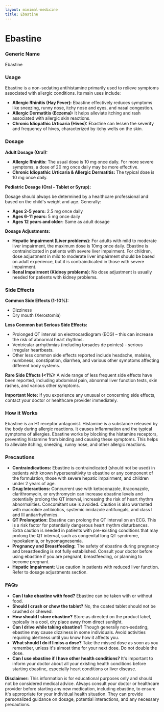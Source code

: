 ```yaml
---
layout: minimal-medicine
title: Ebastine
---
```


# Ebastine
### Generic Name
Ebastine

### Usage

Ebastine is a non-sedating antihistamine primarily used to relieve symptoms associated with allergic conditions.  Its main uses include:

* **Allergic Rhinitis (Hay Fever):** Ebastine effectively reduces symptoms like sneezing, runny nose, itchy nose and eyes, and nasal congestion.
* **Allergic Dermatitis (Eczema):** It helps alleviate itching and rash associated with allergic skin reactions.
* **Chronic Idiopathic Urticaria (Hives):** Ebastine can lessen the severity and frequency of hives, characterized by itchy welts on the skin.


### Dosage

**Adult Dosage (Oral):**

* **Allergic Rhinitis:** The usual dose is 10 mg once daily.  For more severe symptoms, a dose of 20 mg once daily may be more effective.
* **Chronic Idiopathic Urticaria & Allergic Dermatitis:**  The typical dose is 10 mg once daily.

**Pediatric Dosage (Oral - Tablet or Syrup):**

Dosage should always be determined by a healthcare professional and based on the child's weight and age.  Generally:

* **Ages 2-5 years:** 2.5 mg once daily
* **Ages 6-11 years:** 5 mg once daily
* **Ages 12 years and older:**  Same as adult dosage


**Dosage Adjustments:**

* **Hepatic Impairment (Liver problems):**  For adults with mild to moderate liver impairment, the maximum dose is 10mg once daily. Ebastine is contraindicated in patients with severe liver impairment.  For children, dose adjustment in mild to moderate liver impairment should be based on adult experience, but it is contraindicated in those with severe impairment.
* **Renal Impairment (Kidney problems):** No dose adjustment is usually needed for patients with kidney problems.

### Side Effects

**Common Side Effects (1-10%):**

* Dizziness
* Dry mouth (Xerostomia)

**Less Common but Serious Side Effects:**

* Prolonged QT interval on electrocardiogram (ECG) – this can increase the risk of abnormal heart rhythms.
* Ventricular arrhythmias (including torsades de pointes) - serious irregular heartbeats.
* Other less common side effects reported include headache, malaise, numbness, constipation, diarrhea, and various other symptoms affecting different body systems.

**Rare Side Effects (<1%):**  A wide range of less frequent side effects have been reported, including abdominal pain, abnormal liver function tests, skin rashes, and various other symptoms.


**Important Note:** If you experience any unusual or concerning side effects, contact your doctor or healthcare provider immediately.

### How it Works

Ebastine is an H1 receptor antagonist. Histamine is a substance released by the body during allergic reactions.  It causes inflammation and the typical symptoms of allergies. Ebastine works by blocking the histamine receptors, preventing histamine from binding and causing these symptoms. This helps to alleviate itching, sneezing, runny nose, and other allergic reactions.


### Precautions

* **Contraindications:** Ebastine is contraindicated (should not be used) in patients with known hypersensitivity to ebastine or any component of the formulation, those with severe hepatic impairment, and children under 2 years of age.
* **Drug Interactions:** Concurrent use with ketoconazole, itraconazole, clarithromycin, or erythromycin can increase ebastine levels and potentially prolong the QT interval, increasing the risk of heart rhythm abnormalities.  Concomitant use is avoided.  Caution is also warranted with macrolide antibiotics, systemic imidazole antifungals, and class I and III antiarrhythmics.
* **QT Prolongation:** Ebastine can prolong the QT interval on an ECG. This is a risk factor for potentially dangerous heart rhythm disturbances.  Extra caution is needed in patients with pre-existing conditions that may prolong the QT interval, such as congenital long QT syndrome, hypokalemia, or hypomagnesemia.
* **Pregnancy and Breastfeeding:** The safety of ebastine during pregnancy and breastfeeding is not fully established. Consult your doctor before using ebastine if you are pregnant, breastfeeding, or planning to become pregnant.
* **Hepatic Impairment:**  Use caution in patients with reduced liver function.  Refer to dosage adjustments section.


### FAQs

* **Can I take ebastine with food?**  Ebastine can be taken with or without food.
* **Should I crush or chew the tablet?**  No, the coated tablet should not be crushed or chewed.
* **How should I store ebastine?** Store as directed on the product label, typically in a cool, dry place away from direct sunlight.
* **Can I drive while taking ebastine?** Though generally non-sedating, ebastine may cause dizziness in some individuals. Avoid activities requiring alertness until you know how it affects you.
* **What should I do if I miss a dose?** Take the missed dose as soon as you remember, unless it's almost time for your next dose.  Do not double the dose.
* **Can I use ebastine if I have other health conditions?** It's important to inform your doctor about all your existing health conditions before starting ebastine, especially heart conditions or liver disease.


**Disclaimer:** This information is for educational purposes only and should not be considered medical advice. Always consult your doctor or healthcare provider before starting any new medication, including ebastine, to ensure it's appropriate for your individual health situation.  They can provide personalized guidance on dosage, potential interactions, and any necessary precautions.
